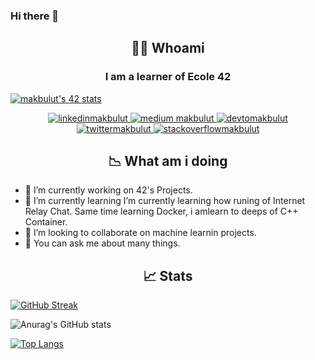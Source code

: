 ### Hi there 👋
<h2 align="center"> 👨‍💻 Whoami</h2>
<h3 align="center"> I am a learner of Ecole 42</h3>
<p align="center">

<a href="https://github.com/JaeSeoKim/badge42"><img src="https://badge42.vercel.app/api/v2/clbuqrq2w00060fl9mkqi02h9/stats?cursusId=21&coalitionId=230" alt="makbulut's 42 stats" /></a>

</p>

<p align="center">
  <a href="https://linkedin.com/in/mehmet-eren-akbulut-348177226/" target="blank">
    <img src="https://img.shields.io/badge/linkedin-%230077B5.svg?&style=for-the-badge&logo=linkedin&logoColor=white" alt="linkedinmakbulut" />
  </a>

  <a href="https://medium.com/@makbulut" target="blank">
    <img src="https://img.shields.io/badge/medium-%2312100E.svg?&style=for-the-badge&logo=medium&logoColor=white" alt="medium makbulut" />
  </a>
  <a href="https://dev.to/makbulut42" target="blank">
    <img src="https://img.shields.io/badge/dev.to-0A0A0A?style=for-the-badge&logo=dev.to&logoColor=white" alt="devtomakbulut"/>
  </a>
  <a href="https://twitter.com/eren0akb" target="blank">
    <img src="https://img.shields.io/twitter/follow/eren0akb_?logo=twitter&style=for-the-badge" alt="twittermakbulut" />
  </a>
  <a href="https://stackoverflow.com/users/19746843/makbulut" target="blank">
    <img src="https://img.shields.io/badge/stackoverflow-FE7A16?style=for-the-badge&logo=stackoverflow&logoColor=white" alt="stackoverflowmakbulut" />
  </a>
</p>

<h2 align="center"> 📉 What am i doing </h2>

- 🔭 I’m currently working on 42's Projects.
- 🌱 I’m currently learning I’m currently learning how runing of Internet Relay Chat. Same time learning Docker, i amlearn to deeps of  C++ Container.
- 👯 I’m looking to collaborate on machine learnin projects.
- 💬 You can ask me about many things.

<h2 align="center"> 📈 Stats </h2>


[![GitHub Streak](https://streak-stats.demolab.com?user=makbulut42&theme=onedark_duo)](https://git.io/streak-stats)

![Anurag's GitHub stats](https://github-readme-stats.vercel.app/api?username=makbulut42&show_icons=true&theme=gruvbox)

[![Top Langs](https://github-readme-stats.vercel.app/api/top-langs/?username=makbulut42&langs_count=8&show_icons=true&theme=gruvbox)](https://github.com/anuraghazra/github-readme-stats)

